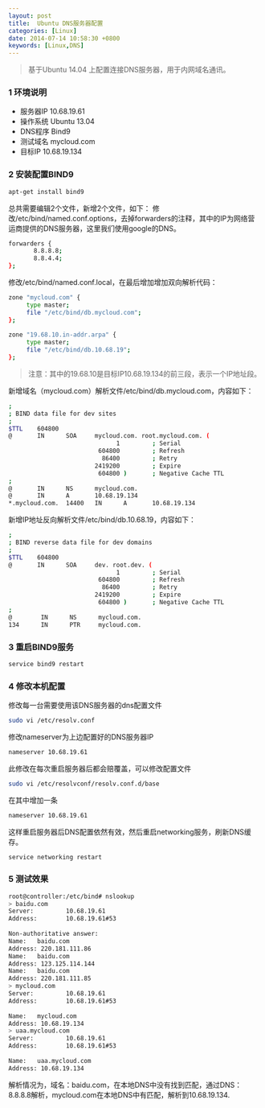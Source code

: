 ```yaml
---
layout: post
title:  Ubuntu DNS服务器配置
categories: [Linux]
date: 2014-07-14 10:58:30 +0800
keywords: [Linux,DNS]
---
```


>基于Ubuntu 14.04 上配置连接DNS服务器，用于内网域名通讯。

### 1 环境说明

* 服务器IP     10.68.19.61
* 操作系统     Ubuntu 13.04
* DNS程序      Bind9
* 测试域名     mycloud.com
* 目标IP       10.68.19.134

### 2 安装配置BIND9

```bash
apt-get install bind9
```

总共需要编辑2个文件，新增2个文件，如下：
修改/etc/bind/named.conf.options，去掉forwarders的注释，其中的IP为网络营运商提供的DNS服务器，这里我们使用google的DNS。

```bash
forwarders { 
       8.8.8.8; 
       8.8.4.4; 
}; 
```

修改/etc/bind/named.conf.local，在最后增加增加双向解析代码：

```bash
zone "mycloud.com" { 
     type master; 
     file "/etc/bind/db.mycloud.com"; 
}; 
   
zone "19.68.10.in-addr.arpa" { 
     type master; 
     file "/etc/bind/db.10.68.19"; 
}; 
```

>注意：其中的19.68.10是目标IP10.68.19.134的前三段，表示一个IP地址段。

新增域名（mycloud.com）解析文件/etc/bind/db.mycloud.com，内容如下：

```bash
; 
; BIND data file for dev sites 
; 
$TTL    604800 
@       IN      SOA     mycloud.com. root.mycloud.com. ( 
                              1         ; Serial 
                         604800         ; Refresh 
                          86400         ; Retry 
                        2419200         ; Expire 
                         604800 )       ; Negative Cache TTL 
; 
@       IN      NS      mycloud.com. 
@       IN      A       10.68.19.134 
*.mycloud.com.  14400   IN      A       10.68.19.134 
```

新增IP地址反向解析文件/etc/bind/db.10.68.19，内容如下：

```bash
; 
; BIND reverse data file for dev domains 
; 
$TTL    604800 
@       IN      SOA     dev. root.dev. ( 
                              1         ; Serial 
                         604800         ; Refresh 
                          86400         ; Retry 
                        2419200         ; Expire 
                         604800 )       ; Negative Cache TTL 
; 
@        IN      NS      mycloud.com. 
134      IN      PTR     mycloud.com. 
```

### 3 重启BIND9服务

```bash
service bind9 restart
```

### 4 修改本机配置

修改每一台需要使用该DNS服务器的dns配置文件

```bash
sudo vi /etc/resolv.conf
```

修改nameserver为上边配置好的DNS服务器IP

```bash
nameserver 10.68.19.61
```

此修改在每次重启服务器后都会赔覆盖，可以修改配置文件

```bash
sudo vi /etc/resolvconf/resolv.conf.d/base 
```

在其中增加一条

```bash
nameserver 10.68.19.61
```

这样重启服务器后DNS配置依然有效，然后重启networking服务，刷新DNS缓存。

```bash
service networking restart
```

### 5 测试效果

```bash
root@controller:/etc/bind# nslookup 
> baidu.com 
Server:         10.68.19.61 
Address:        10.68.19.61#53 
   
Non-authoritative answer: 
Name:   baidu.com 
Address: 220.181.111.86 
Name:   baidu.com 
Address: 123.125.114.144 
Name:   baidu.com 
Address: 220.181.111.85 
> mycloud.com 
Server:         10.68.19.61 
Address:        10.68.19.61#53 
   
Name:   mycloud.com 
Address: 10.68.19.134 
> uaa.mycloud.com 
Server:         10.68.19.61 
Address:        10.68.19.61#53 
   
Name:   uaa.mycloud.com 
Address: 10.68.19.134
```

解析情况为，域名：baidu.com，在本地DNS中没有找到匹配，通过DNS：8.8.8.8解析，mycloud.com在本地DNS中有匹配，解析到10.68.19.134.